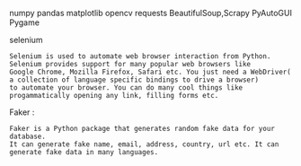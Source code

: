 numpy
pandas
matplotlib
opencv
requests
BeautifulSoup,Scrapy
PyAutoGUI
Pygame 

selenium
```
Selenium is used to automate web browser interaction from Python. Selenium provides support for many popular web browsers like 
Google Chrome, Mozilla Firefox, Safari etc. You just need a WebDriver( a collection of language specific bindings to drive a browser) 
to automate your browser. You can do many cool things like progammatically opening any link, filling forms etc.
```
Faker : 
```
Faker is a Python package that generates random fake data for your database. 
It can generate fake name, email, address, country, url etc. It can generate fake data in many languages.
```
